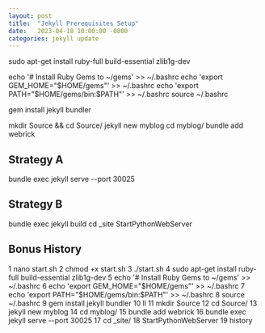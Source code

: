 ```yaml
---
layout: post
title:  "Jekyll Prerequisites Setup"
date:   2023-04-18 10:00:00 -0800
categories: jekyll update
---
```


sudo apt-get install ruby-full build-essential zlib1g-dev

echo '# Install Ruby Gems to ~/gems' >> ~/.bashrc
echo 'export GEM_HOME="$HOME/gems"' >> ~/.bashrc
echo 'export PATH="$HOME/gems/bin:$PATH"' >> ~/.bashrc
source ~/.bashrc

gem install jekyll bundler

mkdir Source && cd Source/
jekyll new myblog
cd myblog/
bundle add webrick

## Strategy A

bundle exec jekyll serve --port 30025


## Strategy B

bundle exec jekyll build
cd _site
StartPythonWebServer

## Bonus History

   1  nano start.sh
    2  chmod +x start.sh
    3  ./start.sh
    4  sudo apt-get install ruby-full build-essential zlib1g-dev
    5  echo '# Install Ruby Gems to ~/gems' >> ~/.bashrc
    6  echo 'export GEM_HOME="$HOME/gems"' >> ~/.bashrc
    7  echo 'export PATH="$HOME/gems/bin:$PATH"' >> ~/.bashrc
    8  source ~/.bashrc
    9  gem install jekyll bundler
   10  ll
   11  mkdir Source
   12  cd Source/
   13  jekyll new myblog
   14  cd myblog/
   15  bundle add webrick
   16  bundle exec jekyll serve --port 30025
   17  cd _site/
   18  StartPythonWebServer
   19  history